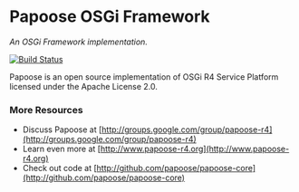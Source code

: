 Papoose OSGi Framework
=====
<em>An OSGi Framework implementation.</em>

[![Build Status](https://travis-ci.org/papoose/papoose-core.svg?branch=master)](https://travis-ci.org/papoose/papoose-core)

Papoose is an open source implementation of OSGi R4 Service Platform licensed under the Apache License 2.0.

### More Resources ###

*  Discuss Papoose at [http://groups.google.com/group/papoose-r4](http://groups.google.com/group/papoose-r4)
*  Learn even more at [http://www.papoose-r4.org](http://www.papoose-r4.org)
*  Check out code at [http://github.com/papoose/papoose-core](http://github.com/papoose/papoose-core)
